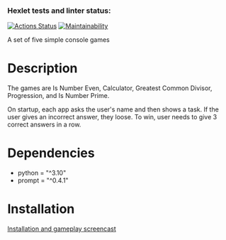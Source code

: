 ### Hexlet tests and linter status:
[![Actions Status](https://github.com/farakos/python-project-49/workflows/hexlet-check/badge.svg)](https://github.com/farakos/python-project-49/actions)
[![Maintainability](https://api.codeclimate.com/v1/badges/c67f46b7369db1a0e35d/maintainability)](https://codeclimate.com/github/farakos/python-project-49/maintainability)

A set of five simple console games

# Description

The games are Is Number Even, Calculator, Greatest Common Divisor, Progression, and Is Number Prime.

On startup, each app asks the user's name and then shows a task. If the user gives an incorrect answer, they loose. To win, user needs to give 3 correct answers in a row.


# Dependencies

- python = "^3.10"
- prompt = "^0.4.1"


# Installation

[Installation and gameplay screencast](https://asciinema.org/a/HsVwShjQC5xrQNWp055V3SmvV)

